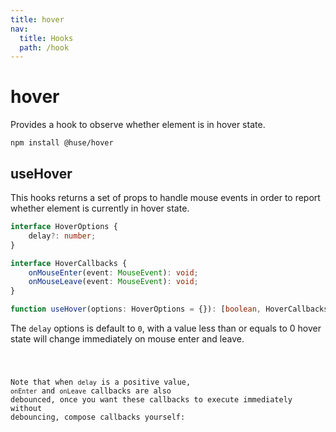 ```yaml
---
title: hover
nav:
  title: Hooks
  path: /hook
---
```


# hover

Provides a hook to observe whether element is in hover state.

```shell
npm install @huse/hover
```

## useHover

This hooks returns a set of props to handle mouse events in order to report whether element is currently in hover state.

```typescript
interface HoverOptions {
    delay?: number;
}

interface HoverCallbacks {
    onMouseEnter(event: MouseEvent): void;
    onMouseLeave(event: MouseEvent): void;
}

function useHover(options: HoverOptions = {}): [boolean, HoverCallbacks]
```

The `delay` options is default to `0`, with a value less than or equals to 0 hover state will change immediately on mouse enter and leave.

<code src='./demo/useHover.tsx'>

Note that when `delay` is a positive value, `onEnter` and `onLeave` callbacks are also debounced,
once you want these callbacks to execute immediately without debouncing, compose callbacks yourself:

<code src='./demo/useHover2.tsx'>
